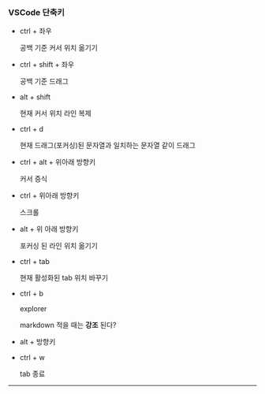﻿### VSCode 단축키

- ctrl + 좌우

    공백 기준 커서 위치 옮기기

- ctrl + shift + 좌우

    공백 기준 드래그

- alt + shift 

    현재 커서 위치 라인 복제

- ctrl + d

    현재 드래그(포커싱)된 문자열과 일치하는 문자열 같이 드래그 

- ctrl + alt + 위아래 방향키 

    커서 증식

- ctrl + 위아래 방향키 

    스크롤

- alt + 위 아래 방향키
  
    포커싱 된 라인 위치 옮기기

- ctrl + tab

    현재 활성화된 tab 위치 바꾸기 

- ctrl + b

    explorer 

    markdown 적을 때는 **강조** 된다? 

- alt + 방향키 

- ctrl + w

    tab 종료


---
